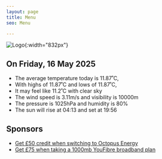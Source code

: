 ```yaml
---
layout: page
title: Menu
seo: Menu

---
```


![Logo](/images/logo.jpg){:width="832px"}

<!-- weather_marker starts -->
## On Friday, 16 May 2025

- The average temperature today is 11.87˚C,
- With highs of 11.87˚C and lows of 11.87˚C,
- It may feel like 11.2˚C with clear sky
- The wind speed is 3.11m/s and visibility is 10000m
- The pressure is 1025hPa and humidity is 80%
- The sun will rise at 04:13 and set at 19:56

<!-- weather_marker ends -->

## Sponsors

- [Get £50 credit when switching to Octopus Energy](https://bit.ly/3oD1nnS)
- [Get £75 when taking a 1000mb YouFibre broadband plan](https://aklam.io/91zWhU?)
